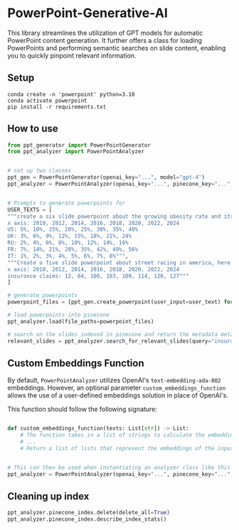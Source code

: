 # PowerPoint-Generative-AI
This library streamlines the utilization of GPT models for automatic PowerPoint content generation. It further offers a class for loading PowerPoints and performing semantic searches on slide content, enabling you to quickly pinpoint relevant information.

## Setup
```
conda create -n 'powerpoint' python=3.10
conda activate powerpoint
pip install -r requirements.txt
```

## How to use
```python
from ppt_generator import PowerPointGenerator
from ppt_analyzer import PowerPointAnalyzer


# set up two classes
ppt_gen = PowerPointGenerator(openai_key="...", model="gpt-4")
ppt_analyzer = PowerPointAnalyzer(openai_key="...", pinecone_key="...", pinecone_index="...", pinecone_env="...")


# Prompts to generate powerpoints for
USER_TEXTS = [
"""create a six slide powerpoint about the growing obesity rate and its effect on health insurance premiums. here is some data for a chart:
x axis: 2010, 2012, 2014, 2016, 2018, 2020, 2022, 2024
US: 5%, 10%, 15%, 20%, 25%, 30%, 35%, 40%
UK: 3%, 6%, 9%, 12%, 15%, 18%, 21%, 24%
RU: 2%, 4%, 6%, 8%, 10%, 12%, 14%, 16%
FR: 7%, 14%, 21%, 28%, 35%, 42%, 49%, 56%
IT: 1%, 2%, 3%, 4%, 5%, 6%, 7%, 8%""",
"""Create a five slide powerpoint about street racing in america, here is some data about insurance claims related to street racing in america for a bar chart:
x axis: 2010, 2012, 2014, 2016, 2018, 2020, 2022, 2024
insurance claims: 12, 84, 100, 103, 109, 114, 120, 127"""
]

# generate powerpoints
powerpoint_files = [ppt_gen.create_powerpoint(user_input=user_text) for user_text in USER_TEXTS]

# load powerpoints into pinecone
ppt_analyzer.load(file_paths=powerpoint_files)

# search on the slides indexed in pinecone and return the metadata metadata
relevant_slides = ppt_analyzer.search_for_relevant_slides(query="insurance rates")
```

## Custom Embeddings Function
By default, `PowerPointAnalyzer` utilizes OpenAI's `text-embedding-ada-002` embeddings. However, an optional parameter `custom_embeddings_function` allows the use of a user-defined embeddings solution in place of OpenAI's.

This function should follow the following signature:
```python

def custom_embeddings_function(texts: List[str]) -> List:
    # The function takes in a list of strings to calculate the embeddings for
    # ...
    # Return a list of lists that represent the embeddings of the input texts


# This can then be used when instantiating an analyzer class like this
ppt_analyzer = PowerPointAnalyzer(openai_key="...", pinecone_key="...", pinecone_index="...", pinecone_env="...", custom_embeddings_function=custom_embeddings_function)
```


## Cleaning up index
```python
ppt_analyzer.pinecone_index.delete(delete_all=True)
ppt_analyzer.pinecone_index.describe_index_stats()
```
